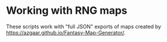 # Working with RNG maps

These scripts work with "full JSON" exports of maps created by https://azgaar.github.io/Fantasy-Map-Generator/.
